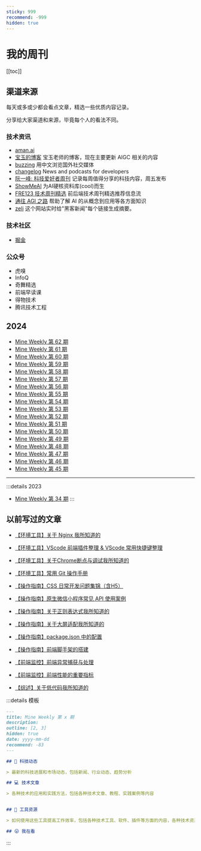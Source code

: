 ```yaml
---
sticky: 999
recommend: -999
hidden: true
---
```


# 我的周刊

[[toc]]

## 渠道来源

每天或多或少都会看点文章，精选一些优质内容记录。

分享给大家渠道和来源，毕竟每个人的看法不同。

### 技术资讯

- [aman.ai](https://aman.ai/)
- [宝玉的博客](https://baoyu.io/) 宝玉老师的博客，现在主要更新 AIGC 相关的内容
- [buzzing](https://www.buzzing.cc/) 用中文浏览国外社交媒体
- [changelog](https://changelog.com/) News and podcasts for developers
- [阮一峰: 科技爱好者周刊](https://www.ruanyifeng.com/blog/archives.html) 记录每周值得分享的科技内容，周五发布
- [ShowMeAI](https://juejin.cn/user/554605767047053/posts) 为AI硬核资料库(cool)而生
- [FRE123 技术周刊精选](https://www.fre321.com/weekly) 前后端技术周刊精选推荐信息流
- [通往 AGI 之路](https://www.waytoagi.com) 帮助了解 AI 的从概念到应用等各方面知识
- [zeli](https://zeli.app/zh) 这个网站实时给"黑客新闻"每个链接生成摘要。

### 技术社区

- [掘金](https://juejin.cn/)

### 公众号

- 虎嗅
- InfoQ
- 奇舞精选
- 前端早读课
- 得物技术
- 腾讯技术工程

## 2024
* [Mine Weekly 第 62 期](./2025-03-02.md)
* [Mine Weekly 第 61 期](./2025-02-23.md)
* [Mine Weekly 第 60 期](./2024-12-01.md)
* [Mine Weekly 第 59 期](./2024-11-10.md)
* [Mine Weekly 第 58 期](./2024-11-02.md)
* [Mine Weekly 第 57 期](./2024-10-27.md)
* [Mine Weekly 第 56 期](./2024-10-20.md)
* [Mine Weekly 第 55 期](./2024-10-13.md)
* [Mine Weekly 第 54 期](./2024-09-15.md)
* [Mine Weekly 第 53 期](./2024-08-18.md)
* [Mine Weekly 第 52 期](./2024-08-11.md)
* [Mine Weekly 第 51 期](./2024-08-04.md)
* [Mine Weekly 第 50 期](./2024-07-28.md)
* [Mine Weekly 第 49 期](./2024-07-21.md)
* [Mine Weekly 第 48 期](./2024-07-14.md)
* [Mine Weekly 第 47 期](./2024-07-07.md)
* [Mine Weekly 第 46 期](./2024-06-30.md)
* [Mine Weekly 第 45 期](https://www.yuque.com/huakang/weekly/vw91sf87r9vxk32r)

---

:::details 2023
* [Mine Weekly 第 34 期](https://www.yuque.com/huakang/weekly/nvc0osh8q54t6tsg)
:::

## 以前写过的文章
- [【环境工具】关于 Nginx 我所知道的](https://juejin.cn/post/7220220100384981050)

- [【环境工具】VScode 前端插件整理 & VScode 常用快捷键整理](https://juejin.cn/post/7166149743079325703)

- [【环境工具】关于Chrome断点与调试我所知道的](https://juejin.cn/post/7176877808017211453)

- [【环境工具】常用 Git 操作手册](https://juejin.cn/post/7177233238803513400)

- [【操作指南】CSS 日常开发问题集锦（含H5）](https://juejin.cn/post/7209542304862961724)

- [【操作指南】原生微信小程序常见 API 使用案例](https://juejin.cn/post/7217653855444992057)

- [【操作指南】关于正则表达式我所知道的](https://juejin.cn/post/7209542304863010876)

- [【操作指南】关于大屏适配我所知道的](https://juejin.cn/post/7210615486710726715)

- [【操作指南】package.json 中的配置](https://juejin.cn/post/7145078108092104718)

- [【操作指南】前端脚手架的搭建](https://juejin.cn/post/7141308016644587533)

- [【前端监控】前端异常捕获与处理](https://juejin.cn/post/7221481997571047482)

- [【前端监控】前端性能的重要指标](https://juejin.cn/post/7223668409506431037)

- [【综述】关于低代码我所知道的](https://juejin.cn/post/7222921573623676987)


:::details 模板

```md
---
title: Mine Weekly 第 x 期
description:
outline: [2, 3]
hidden: true
date: yyyy-mm-dd
recommend: -83
---

## 🚀 科技动态

> 最新的科技进展和市场动态，包括新闻、行业动态、趋势分析

## 💻 技术文章

> 各种技术的应用和实践方法，包括各种技术文章、教程、实践案例等内容


## 🔧 工具资源

> 如何使用这些工具提高工作效率，包括各种技术工具、软件、插件等方面的内容，各种技术资源、免费课程、学习资料

## 😛 我在看
```

:::
